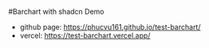 #Barchart with shadcn
Demo
- github page: https://phucvu161.github.io/test-barchart/
- vercel: https://test-barchart.vercel.app/
